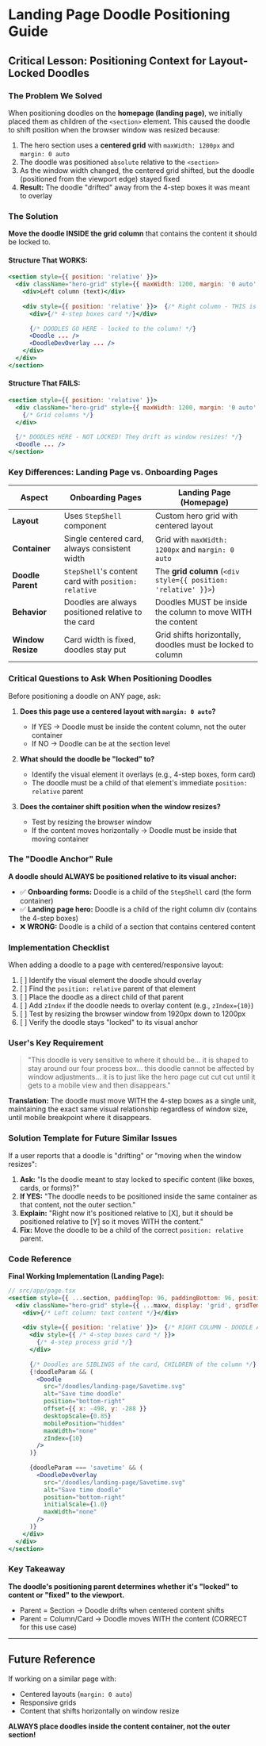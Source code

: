 # Landing Page Doodle Positioning Guide

## Critical Lesson: Positioning Context for Layout-Locked Doodles

### The Problem We Solved

When positioning doodles on the **homepage (landing page)**, we initially placed them as children of the `<section>` element. This caused the doodle to shift position when the browser window was resized because:

1. The hero section uses a **centered grid** with `maxWidth: 1200px` and `margin: 0 auto`
2. The doodle was positioned `absolute` relative to the `<section>`
3. As the window width changed, the centered grid shifted, but the doodle (positioned from the viewport edge) stayed fixed
4. **Result:** The doodle "drifted" away from the 4-step boxes it was meant to overlay

### The Solution

**Move the doodle INSIDE the grid column** that contains the content it should be locked to.

#### Structure That WORKS:
```jsx
<section style={{ position: 'relative' }}>
  <div className="hero-grid" style={{ maxWidth: 1200, margin: '0 auto', display: 'grid' }}>
    <div>Left column (text)</div>
    
    <div style={{ position: 'relative' }}>  {/* Right column - THIS is the anchor! */}
      <div>{/* 4-step boxes card */}</div>
      
      {/* DOODLES GO HERE - locked to the column! */}
      <Doodle ... />
      <DoodleDevOverlay ... />
    </div>
  </div>
</section>
```

#### Structure That FAILS:
```jsx
<section style={{ position: 'relative' }}>
  <div className="hero-grid" style={{ maxWidth: 1200, margin: '0 auto' }}>
    {/* Grid columns */}
  </div>
  
  {/* DOODLES HERE - NOT LOCKED! They drift as window resizes! */}
  <Doodle ... />
</section>
```

### Key Differences: Landing Page vs. Onboarding Pages

| Aspect | Onboarding Pages | Landing Page (Homepage) |
|--------|------------------|-------------------------|
| **Layout** | Uses `StepShell` component | Custom hero grid with centered layout |
| **Container** | Single centered card, always consistent width | Grid with `maxWidth: 1200px` and `margin: 0 auto` |
| **Doodle Parent** | `StepShell`'s content card with `position: relative` | The **grid column** (`<div style={{ position: 'relative' }}>`) |
| **Behavior** | Doodles are always positioned relative to the card | Doodles MUST be inside the column to move WITH the content |
| **Window Resize** | Card width is fixed, doodles stay put | Grid shifts horizontally, doodles must be locked to column |

### Critical Questions to Ask When Positioning Doodles

Before positioning a doodle on ANY page, ask:

1. **Does this page use a centered layout with `margin: 0 auto`?**
   - If YES → Doodle must be inside the content column, not the outer container
   - If NO → Doodle can be at the section level

2. **What should the doodle be "locked" to?**
   - Identify the visual element it overlays (e.g., 4-step boxes, form card)
   - The doodle must be a child of that element's immediate `position: relative` parent

3. **Does the container shift position when the window resizes?**
   - Test by resizing the browser window
   - If the content moves horizontally → Doodle must be inside that moving container

### The "Doodle Anchor" Rule

**A doodle should ALWAYS be positioned relative to its visual anchor:**

- ✅ **Onboarding forms:** Doodle is a child of the `StepShell` card (the form container)
- ✅ **Landing page hero:** Doodle is a child of the right column div (contains the 4-step boxes)
- ❌ **WRONG:** Doodle is a child of a section that contains centered content

### Implementation Checklist

When adding a doodle to a page with centered/responsive layout:

1. [ ] Identify the visual element the doodle should overlay
2. [ ] Find the `position: relative` parent of that element
3. [ ] Place the doodle as a direct child of that parent
4. [ ] Add `zIndex` if the doodle needs to overlay content (e.g., `zIndex={10}`)
5. [ ] Test by resizing the browser window from 1920px down to 1200px
6. [ ] Verify the doodle stays "locked" to its visual anchor

### User's Key Requirement

> "This doodle is very sensitive to where it should be... it is shaped to stay around our four process box... this doodle cannot be affected by window adjustments... it is to just like the hero page cut cut cut until it gets to a mobile view and then disappears."

**Translation:** The doodle must move WITH the 4-step boxes as a single unit, maintaining the exact same visual relationship regardless of window size, until mobile breakpoint where it disappears.

### Solution Template for Future Similar Issues

If a user reports that a doodle is "drifting" or "moving when the window resizes":

1. **Ask:** "Is the doodle meant to stay locked to specific content (like boxes, cards, or forms)?"
2. **If YES:** "The doodle needs to be positioned inside the same container as that content, not the outer section."
3. **Explain:** "Right now it's positioned relative to [X], but it should be positioned relative to [Y] so it moves WITH the content."
4. **Fix:** Move the doodle to be a child of the correct `position: relative` parent.

### Code Reference

**Final Working Implementation (Landing Page):**

```jsx
// src/app/page.tsx
<section style={{ ...section, paddingTop: 96, paddingBottom: 96, position: 'relative' }}>
  <div className="hero-grid" style={{ ...maxw, display: 'grid', gridTemplateColumns: '1fr 1fr', gap: 60 }}>
    <div>{/* Left column: text content */}</div>
    
    <div style={{ position: 'relative' }}>  {/* RIGHT COLUMN - DOODLE ANCHOR */}
      <div style={{ /* 4-step boxes card */ }}>
        {/* 4-step process grid */}
      </div>
      
      {/* Doodles are SIBLINGS of the card, CHILDREN of the column */}
      {!doodleParam && (
        <Doodle
          src="/doodles/landing-page/Savetime.svg"
          alt="Save time doodle"
          position="bottom-right"
          offset={{ x: -498, y: -288 }}
          desktopScale={0.85}
          mobilePosition="hidden"
          maxWidth="none"
          zIndex={10}
        />
      )}
      
      {doodleParam === 'savetime' && (
        <DoodleDevOverlay
          src="/doodles/landing-page/Savetime.svg"
          alt="Save time doodle"
          position="bottom-right"
          initialScale={1.0}
          maxWidth="none"
        />
      )}
    </div>
  </div>
</section>
```

### Key Takeaway

**The doodle's positioning parent determines whether it's "locked" to content or "fixed" to the viewport.**

- Parent = Section → Doodle drifts when centered content shifts
- Parent = Column/Card → Doodle moves WITH the content (CORRECT for this use case)

---

## Future Reference

If working on a similar page with:
- Centered layouts (`margin: 0 auto`)
- Responsive grids
- Content that shifts horizontally on window resize

**ALWAYS place doodles inside the content container, not the outer section!**

